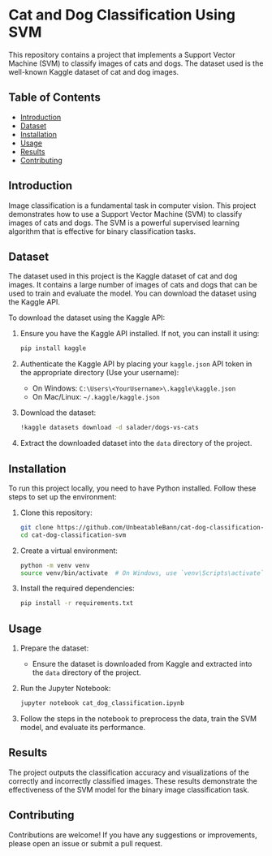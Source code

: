 # Cat and Dog Classification Using SVM

This repository contains a project that implements a Support Vector Machine (SVM) to classify images of cats and dogs. The dataset used is the well-known Kaggle dataset of cat and dog images.

## Table of Contents

- [Introduction](#introduction)
- [Dataset](#dataset)
- [Installation](#installation)
- [Usage](#usage)
- [Results](#results)
- [Contributing](#contributing)

## Introduction

Image classification is a fundamental task in computer vision. This project demonstrates how to use a Support Vector Machine (SVM) to classify images of cats and dogs. The SVM is a powerful supervised learning algorithm that is effective for binary classification tasks.

## Dataset

The dataset used in this project is the Kaggle dataset of cat and dog images. It contains a large number of images of cats and dogs that can be used to train and evaluate the model. You can download the dataset using the Kaggle API.

To download the dataset using the Kaggle API:

1. Ensure you have the Kaggle API installed. If not, you can install it using:
    ```bash
    pip install kaggle
    ```

2. Authenticate the Kaggle API by placing your `kaggle.json` API token in the appropriate directory (Use your username):
    - On Windows: `C:\Users\<YourUsername>\.kaggle\kaggle.json`
    - On Mac/Linux: `~/.kaggle/kaggle.json`

3. Download the dataset:
    ```bash
    !kaggle datasets download -d salader/dogs-vs-cats
    ```

4. Extract the downloaded dataset into the `data` directory of the project.

## Installation

To run this project locally, you need to have Python installed. Follow these steps to set up the environment:

1. Clone this repository:
    ```bash
    git clone https://github.com/UnbeatableBann/cat-dog-classification-svm.git
    cd cat-dog-classification-svm
    ```

2. Create a virtual environment:
    ```bash
    python -m venv venv
    source venv/bin/activate  # On Windows, use `venv\Scripts\activate`
    ```

3. Install the required dependencies:
    ```bash
    pip install -r requirements.txt
    ```

## Usage

1. Prepare the dataset:
    - Ensure the dataset is downloaded from Kaggle and extracted into the `data` directory of the project.

2. Run the Jupyter Notebook:
    ```bash
    jupyter notebook cat_dog_classification.ipynb
    ```

3. Follow the steps in the notebook to preprocess the data, train the SVM model, and evaluate its performance.

## Results

The project outputs the classification accuracy and visualizations of the correctly and incorrectly classified images. These results demonstrate the effectiveness of the SVM model for the binary image classification task.

## Contributing

Contributions are welcome! If you have any suggestions or improvements, please open an issue or submit a pull request.
